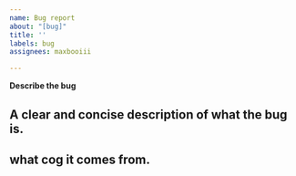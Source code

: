 ```yaml
---
name: Bug report
about: "[bug]"
title: ''
labels: bug
assignees: maxbooiii

---
```


**Describe the bug**

## A clear and concise description of what the bug is.

## what cog it comes from.
